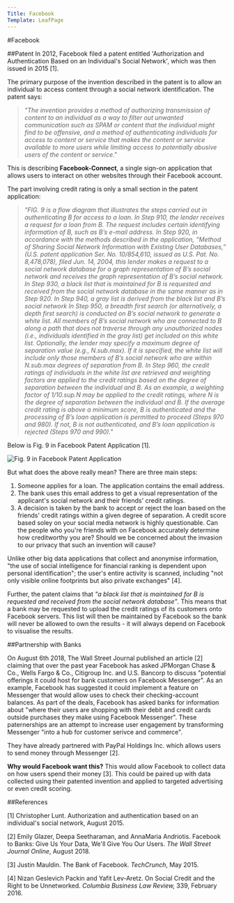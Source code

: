 ```yaml
---
Title: Facebook
Template: LeafPage
---
```


#Facebook

##Patent
In 2012, Facebook filed a patent entitled 'Authorization and Authentication Based on an Individual's Social Network', which was then issued in 2015 [1]. 

The primary purpose of the invention described in the patent is to allow an individual to access content through a social network identification. The patent says:
>*"The invention provides a method of authorizing transmission of content to an individual as a way to filter out unwanted communication such as SPAM or content that the individual might find to be offensive, and a method of authenticating individuals for access to content or service that makes the content or service available to more users while limiting access to potentially abusive users of the content or service."*

This is describing **Facebook-Connect**, a single sign-on application that allows users to interact on other websites through their Facebook account. 

The part involving credit rating is only a small section in the patent application:
>*"FIG. 9 is a flow diagram that illustrates the steps carried out in authenticating B for access to a loan. In Step 910, the lender receives a request for a loan from B. The request includes certain identifying information of B, such as B’s e-mail address. In Step 920, in accordance with the methods described in the application, “Method of Sharing Social Network Information with Existing User Databases,” (U.S. patent application Ser. No. 10/854,610, issued as U.S. Pat. No. 8,478,078), filed Jun. 14, 2004, this lender makes a request to a social network database for a graph representation of B’s social network and receives the graph representation of B’s social network. In Step 930, a black list that is maintained for B is requested and received from the social network database in the same manner as in Step 920. In Step 940, a gray list is derived from the black list and B’s social network In Step 950, a breadth first search (or alternatively, a depth first search) is conducted on B’s social network to generate a white list. All members of B’s social network who are connected to B along a path that does not traverse through any unauthorized nodes (i.e., individuals identified in the gray list) get included on this white list. Optionally, the lender may specify a maximum degree of separation value (e.g., N.sub.max). If it is specified, the white list will include only those members of B’s social network who are within N.sub.max degrees of separation from B. In Step 960, the credit ratings of individuals in the white list are retrieved and weighting factors are applied to the credit ratings based on the degree of separation between the individual and B. As an example, a weighting factor of 1/10.sup.N may be applied to the credit ratings, where N is the degree of separation between the individual and B. If the average credit rating is above a minimum score, B is authenticated and the processing of B’s loan application is permitted to proceed (Steps 970 and 980). If not, B is not authenticated, and B’s loan application is rejected (Steps 970 and 990)."*

Below is Fig. 9 in Facebook Patent Application [1].

![Fig. 9 in Facebook Patent Application](http://db716.user.srcf.net/eim/media/Figure9.png "Fig. 9 in Facebook Patent Application")


But what does the above really mean? There are three main steps:
  1. Someone applies for a loan. The application contains the email address.
  2. The bank uses this email address to get a visual representation of the applicant's social network and their friends' credit ratings. 
  3. A decision is taken by the bank to accept or reject the loan based on the friends' credit ratings within a given degree of separation. 
A credit score based soley on your social media network is highly questionable. Can the people who you're friends with on Facebook accurately determine how creditworthy you are? Should we be concerned about the invasion to our privacy that such an invention will cause?  

Unlike other big data applications that collect and anonymise information, "the use of social intelligence for financial ranking is dependent upon personal identification";  the user's entire activity is scanned, including "not only visible online footprints but also private exchanges" [4].

Further, the patent claims that *"a black list that is maintained for B is requested and received from the social network database”*. This means that a bank may be requested to upload the credit ratings of its customers onto Facebook servers. This list will then be maintained by Facebook so the bank will never be allowed to own the results - it will always depend on Facebook to visualise the results.

##Partnership with Banks

On August 6th 2018, The Wall Street Journal published an article [2] claiming that over the past year Facebook has asked JPMorgan Chase & Co., Wells Fargo & Co., Citigroup Inc. and U.S. Bancorp to discuss "potential offerings it could host for bank customers on Facebook Messenger". As an example, Facebook has suggested it could implement a feature on Messenger that would allow uses to check their checking-account balances. 
As part of the deals, Facebook has asked banks for information about "where their users are shopping with their debit and credit cards outside purchases they make using Facebook Messenger". These paternerships are an attempt to increase user engagement by transforming Messenger "into a hub for customer serivce and commerce". 

They have already partnered with PayPal Holdings Inc. which allows users to send money through Messenger [2].

**Why would Facebook want this?** This would allow Facebook to collect data on how users spend their money [3]. This could be paired up with data collected using their patented invention and applied to targeted advertising or even credit scoring.

##References

[1] Christopher Lunt. Authorization and authentication based on an individual's social network, August 2015. 

[2] Emily Glazer, Deepa Seetharaman, and AnnaMaria Andriotis. Facebook to Banks: Give Us Your Data, We'll Give You Our Users. *The Wall Street Journal Online*, August 2018. 

[3] Justin Mauldin. The Bank of Facebook. *TechCrunch*, May 2015. 

[4] Nizan Geslevich Packin and Yafit Lev-Aretz. On Social Credit and the Right to be Unnetworked. *Columbia Business Law Review,* 339, February 2016. 
